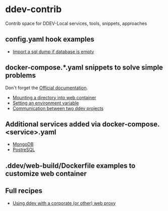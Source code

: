 # ddev-contrib
Contrib space for DDEV-Local services, tools, snippets, approaches

## config.yaml hook examples

* [Import a sql dump if database is empty](hook-examples/import-db-if-empty/README.md)

## docker-compose.*.yaml snippets to solve simple problems

Don't forget the [Official documentation](https://ddev.readthedocs.io/en/stable/users/extend/custom-compose-files/).

* [Mounting a directory into web container](docker-compose-snippets/mounting-directory/README.md)
* [Setting an environment variable](docker-compose-snippets/environment-variable/docker-compose.env.yaml)
* [Communication between two ddev projects](docker-compose-snippets/project-communication/README.md)

## Additional services added via docker-compose.\<service\>.yaml
* [MongoDB](docker-compose-services/mongodb/README.md)
* [PostreSQL](docker-compose-services/postgres/README.md)

## .ddev/web-build/Dockerfile examples to customize web container

## Full recipes

* [Using ddev with a corporate (or other) web proxy](recipes/proxy/README.md)
